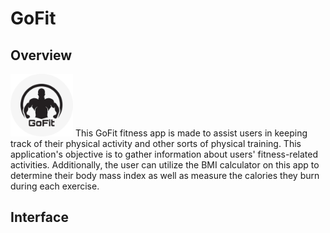 # GoFit

## Overview

<img src="logo.png" width=100>
This GoFit fitness app is made to assist users in keeping track of their physical activity and other sorts of physical training. This application's objective is to gather information about users' fitness-related activities. Additionally, the user can utilize the BMI calculator on this app to determine their body mass index as well as measure the calories they burn during each exercise.

## Interface



